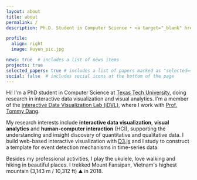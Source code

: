 ```yaml
---
layout: about
title: about
permalink: /
description: Ph.D. Student in Computer Science • <a target="_blank" href="https://www.ttu.edu/">Texas Tech</a>

profile:
  align: right
  image: Huyen_pic.jpg

news: true  # includes a list of news items
projects: true
selected_papers: true # includes a list of papers marked as "selected={true}"
social: false  # includes social icons at the bottom of the page
---
```



Hi! I'm a PhD student in Computer Science at [Texas Tech University](https://www.ttu.edu/), doing 
research in interactive data visualization and visual analytics. I'm a member of the  [interactive Data Visualization Lab (iDVL)](https://idatavisualizationlab.github.io/), where I work with [Prof.
  Tommy Dang](http://www.myweb.ttu.edu/tnhondan/).


  My research interests include **interactive data
  visualization**, **visual analytics** and **human-computer interaction** (HCI), supporting the
  understanding and insight discovery of quantitative and qualitative data. I build web-based interactive
  visualization with [D3.js]((https://d3js.org/)) and I study to construct a template
  for event  detection mechanisms in time-series data.
  
<!---Before pursuing the PhD program, I received a Bachelor's Degree in Information Systems at [Hanoi University of 
Science
   and Technology](https://en.hust.edu.vn/) in 2018. I worked with Dr. [Oanh Nguyen](https://soict.hust.edu.vn/can-bo/ts-nguyen-thi-oanh.html)
    in the Knowledge and Data Engineering Lab on object detection and object proposal generation.)
    --->
  

Besides my professional activities, I play the ukulele, love walking and hiking in beautiful places. I 
trekked Mount Fansipan, Vietnam's highest mountain (3,143 m / 10,312 ft) ⛰️ in 2018.